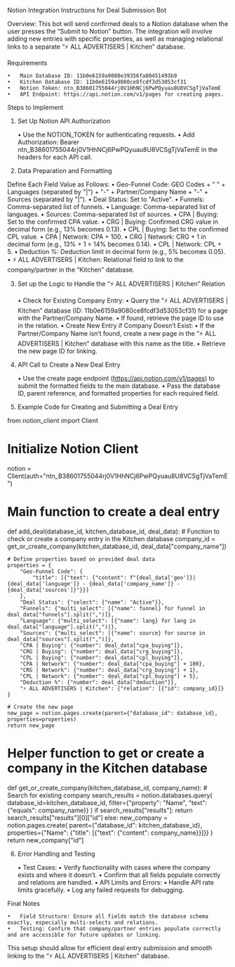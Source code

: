 Notion Integration Instructions for Deal Submission Bot

Overview: This bot will send confirmed deals to a Notion database when the user presses the “Submit to Notion” button. The integration will involve adding new entries with specific properties, as well as managing relational links to a separate “⚡ ALL ADVERTISERS | Kitchen” database.

Requirements

	•	Main Database ID: 11b0e6159a9080e39356fa80451493b9
	•	Kitchen Database ID: 11b0e6159a9080ce8fcdf3d53053cf31
	•	Notion Token: ntn_B38601755044rj0V1HhNCj6PwPQyuau8U8VCSgTjVaTemE
	•	API Endpoint: https://api.notion.com/v1/pages for creating pages.

Steps to Implement

1. Set Up Notion API Authorization

	•	Use the NOTION_TOKEN for authenticating requests.
	•	Add Authorization: Bearer ntn_B38601755044rj0V1HhNCj6PwPQyuau8U8VCSgTjVaTemE in the headers for each API call.

2. Data Preparation and Formatting

Define Each Field Value as Follows:
	•	Geo-Funnel Code: GEO Codes + " " + Languages (separated by "|") + "-" + Partner/Company Name + "-" + Sources (separated by "|").
	•	Deal Status: Set to "Active".
	•	Funnels: Comma-separated list of funnels.
	•	Language: Comma-separated list of languages.
	•	Sources: Comma-separated list of sources.
	•	CPA | Buying: Set to the confirmed CPA value.
	•	CRG | Buying: Confirmed CRG value in decimal form (e.g., 13% becomes 0.13).
	•	CPL | Buying: Set to the confirmed CPL value.
	•	CPA | Network: CPA + 100.
	•	CRG | Network: CRG + 1 in decimal form (e.g., 13% + 1 = 14% becomes 0.14).
	•	CPL | Network: CPL + 5.
	•	Deduction %: Deduction limit in decimal form (e.g., 5% becomes 0.05).
	•	⚡ ALL ADVERTISERS | Kitchen: Relational field to link to the company/partner in the “Kitchen” database.

3. Set up the Logic to Handle the “⚡ ALL ADVERTISERS | Kitchen” Relation

	•	Check for Existing Company Entry:
	•	Query the “⚡ ALL ADVERTISERS | Kitchen” database (ID: 11b0e6159a9080ce8fcdf3d53053cf31) for a page with the Partner/Company Name.
	•	If found, retrieve the page ID to use in the relation.
	•	Create New Entry if Company Doesn’t Exist:
	•	If the Partner/Company Name isn’t found, create a new page in the “⚡ ALL ADVERTISERS | Kitchen” database with this name as the title.
	•	Retrieve the new page ID for linking.

4. API Call to Create a New Deal Entry

	•	Use the create page endpoint (https://api.notion.com/v1/pages) to submit the formatted fields to the main database.
	•	Pass the database ID, parent reference, and formatted properties for each required field.

5. Example Code for Creating and Submitting a Deal Entry

from notion_client import Client

# Initialize Notion Client
notion = Client(auth="ntn_B38601755044rj0V1HhNCj6PwPQyuau8U8VCSgTjVaTemE")

# Main function to create a deal entry
def add_deal(database_id, kitchen_database_id, deal_data):
    # Function to check or create a company entry in the Kitchen database
    company_id = get_or_create_company(kitchen_database_id, deal_data["company_name"])

    # Define properties based on provided deal data
    properties = {
        "Geo-Funnel Code": {
            "title": [{"text": {"content": f"{deal_data['geo']}|{deal_data['language']} - {deal_data['company_name']} - {deal_data['sources']}"}}]
        },
        "Deal Status": {"select": {"name": "Active"}},
        "Funnels": {"multi_select": [{"name": funnel} for funnel in deal_data["funnels"].split(",")]},
        "Language": {"multi_select": [{"name": lang} for lang in deal_data["language"].split(",")]},
        "Sources": {"multi_select": [{"name": source} for source in deal_data["sources"].split(",")]},
        "CPA | Buying": {"number": deal_data["cpa_buying"]},
        "CRG | Buying": {"number": deal_data["crg_buying"]},
        "CPL | Buying": {"number": deal_data["cpl_buying"]},
        "CPA | Network": {"number": deal_data["cpa_buying"] + 100},
        "CRG | Network": {"number": deal_data["crg_buying"] + 1},
        "CPL | Network": {"number": deal_data["cpl_buying"] + 5},
        "Deduction %": {"number": deal_data["deduction"]},
        "⚡ ALL ADVERTISERS | Kitchen": {"relation": [{"id": company_id}]}
    }

    # Create the new page
    new_page = notion.pages.create(parent={"database_id": database_id}, properties=properties)
    return new_page

# Helper function to get or create a company in the Kitchen database
def get_or_create_company(kitchen_database_id, company_name):
    # Search for existing company
    search_results = notion.databases.query(
        database_id=kitchen_database_id,
        filter={"property": "Name", "text": {"equals": company_name}}
    )
    if search_results["results"]:
        return search_results["results"][0]["id"]
    else:
        new_company = notion.pages.create(
            parent={"database_id": kitchen_database_id},
            properties={"Name": {"title": [{"text": {"content": company_name}}]}}
        )
        return new_company["id"]

6. Error Handling and Testing

	•	Test Cases:
	•	Verify functionality with cases where the company exists and where it doesn’t.
	•	Confirm that all fields populate correctly and relations are handled.
	•	API Limits and Errors:
	•	Handle API rate limits gracefully.
	•	Log any failed requests for debugging.

Final Notes

	•	Field Structure: Ensure all fields match the database schema exactly, especially multi-selects and relations.
	•	Testing: Confirm that company/partner entries populate correctly and are accessible for future updates or linking.

This setup should allow for efficient deal entry submission and smooth linking to the “⚡ ALL ADVERTISERS | Kitchen” database. 